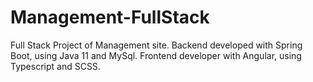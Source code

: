 # Management-FullStack
Full Stack Project of Management site.
Backend developed with Spring Boot, using Java 11 and MySql.
Frontend developer with Angular, using Typescript and SCSS.

